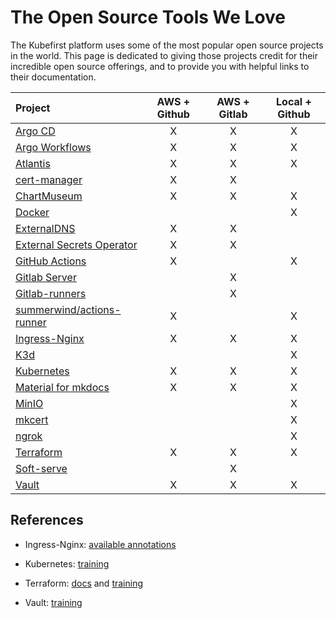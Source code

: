 # The Open Source Tools We Love

The Kubefirst platform uses some of the most popular open source projects in the world. This page is dedicated to giving those projects credit for their incredible open source offerings, and to provide you with helpful links to their documentation.

|Project |AWS + Github|AWS + Gitlab|Local + Github|
|:--|:--:|:--:|:--:|
|[Argo CD](https://argoproj.github.io/cd/)|X|X|X|
|[Argo Workflows](https://argoproj.github.io/workflows)|X|X|X|
|[Atlantis](https://www.runatlantis.io/)|X|X|X|
|[cert-manager](https://cert-manager.io/docs/)|X|X| |
|[ChartMuseum](https://chartmuseum.com/docs/)|X|X|X|
|[Docker](https://docker.com)| | |X|
|[ExternalDNS](https://github.com/kubernetes-sigs/external-dns)|X|X| |
|[External Secrets Operator](https://external-secrets.io/)|X|X| |
|[GitHub Actions](https://docs.github.com/en/actions/learn-github-actions/understanding-github-actions)|X| |X|
|[Gitlab Server](https://docs.gitlab.com/charts/installation/deployment.html)| |X| |
|[Gitlab-runners](https://docs.gitlab.com/runner/)| |X| |
|[summerwind/actions-runner](https://hub.docker.com/r/summerwind/actions-runner)|X| |X|
|[Ingress-Nginx](https://kubernetes.github.io/ingress-nginx/)|X|X|X|
|[K3d](https://k3d.io)| | |X|
|[Kubernetes](https://kubernetes.io/)|X|X|X|
|[Material for mkdocs](https://squidfunk.github.io/mkdocs-material)|X|X|X|
|[MinIO](https://min.io/product/kubernetes)| | |X|
|[mkcert](https://github.com/FiloSottile/mkcert)| | |X|
|[ngrok](https://ngrok.com/)| | |X|
|[Terraform](https://www.terraform.io/)|X|X|X|
|[Soft-serve](https://github.com/charmbracelet/soft-serve)| |X| |
|[Vault](https://www.vaultproject.io/)|X|X|X|



## References

* Ingress-Nginx: [available annotations](https://kubernetes.github.io/ingress-nginx/user-guide/nginx-configuration/annotations/)

* Kubernetes:  [training](https://kubernetes.io/training/)
* Terraform:  [docs](https://www.terraform.io/docs/index.html) and [training](https://learn.hashicorp.com/terraform)
* Vault: [training](https://learn.hashicorp.com/vault)

